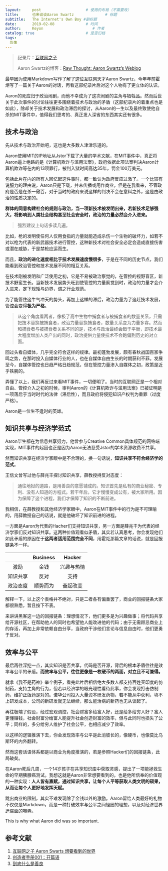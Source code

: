 ```yaml
---
layout:     post                    # 使用的布局（不需要改）
title:      也来谈谈Aaron Swartz              # 标题 
subtitle:   The Internet's Own Boy #副标题
date:       2019-02-08              # 时间
author:     Keyon                      # 作者
catalog: true                       # 是否归档
tags:
  影像
---
```


> 纪录片：[互联网之子](https://c.open.163.com/mob/video.htm?plid=MB0JQB7H7&mid=MB1EF3EOM#share-mob)
> 
> Aaron Swartz的博客：[Raw Thought: Aaron Swartz’s Weblog](http://www.aaronsw.com/weblog/)

最早因为使用Markdown写作了解了这位互联网天才Aaron Swartz，今年年前霍炬写了一篇关于Aaron的对话，再看这部纪录片后对这个人物有了更立体的认识。

Aaron的死应归于政治闹剧，而他不幸成为了这次闹剧的主角与牺牲品。然而后世关于此次事件的讨论往往更多围绕着技术与政治的矛盾（这部纪录片的着重点也是如此），除却关于技术发展和政治滞后的探讨，从Aaron的一生以及最终致使他自杀的MIT事件中，值得我们思考的、真正发人深省的东西其实还有很多。

## 技术与政治
先从技术与政治开始吧，这也是大多数人津津乐道的。

Aaron使用MIT的IP地址从Jstor下载了大量的学术文献，在MIT事件中，真正将Aaron逼上绝路的是《计算机欺诈与滥用法案》，政府依据此项法案判决Aaron计算机欺诈等在内的13项罪行，被判入狱时间高达35年，罚金100万美元。

包括此片在内的所有人回忆起这件事时，都一致认为政府反应过激了。一个比较有说服力的理由说，Aaron只是下载，并未传播或用作商业。但是在我看来，不管政府是否是在杀一儆百，对于当时的政府来说这样的判决不会在意料之外，这是由政治的性质决定的。

**群体的同意构建社会的规则与政治，当一项新技术被发明出来，若新技术足够强大，将影响到人类社会结构甚至社会安全时，政治的力量必然会介入进来。**

> 强烈建议上句话多读几遍。

比如，枪的发明使任何人仅用食指的力量就能造成杀伤一个生物的破坏力，如若不对以枪为代表的新武器技术进行管控，这种新技术对社会安全必定会造成直接伤害或潜在威胁，于是禁枪应运而生。

而且，**政治的进化速度相比于技术发展速度慢很多**，于是在不同的历史节点，我们能看到政治管控和技术发展不同的相互关系。

在技术刚被发明和广泛使用之初，它是不易被政治察觉的，在管控的视野盲区，新技术野蛮生长。当新技术发展势头旺到使管控的力量察觉到时，政治的力量才会介入进来，定下规矩与边界，谓之行业规范。

为了能管住这牛气冲天的势头，再加上这样的滞后，政治力量为了追赶技术发展，管控会变得**极为严格**。

> 从这个角度看两者，像极了高中生物中捕食者与被捕食者的数量关系，只需把技术替换被捕食者，政治力量替换捕食者，数量关系变为力量多寡。然而和捕食者与被捕食者关系不同的是，技术与政治最终会趋于平衡，即技术最大程度增加人类产出的同时，政治提供力量使技术不会跑偏到历史的对立面。

回过头看自媒体，几乎完全符合这样的规律。最初蓬勃发展，颇有春秋战国百家争鸣之势，在那时投入自媒体行业的人，也在自媒体自由生长的时期获利不菲。发展至今，自媒体管控也日趋严格日趋规范，但在管控力量渗入自媒体之初，政策是近乎铁腕的。

弄懂了以上，我们再反过来看MIT事件，一切便明了。当时的互联网正是一个相对自由、管控介入之初的时候，审判Aaron的《计算机欺诈与滥用法案》已被证明是一项落后于当时时代的法律（滞后性），而且政府将侵犯知识产权判为重罪（过度严格）。

Aaron是一位生不逢时的英雄。

## 知识共享与经济学范式
Aaron毕生都在为信息共享努力，他曾参与Creative Common具体规范的网络端实现，MIT事件的起因也正是因为Aaron无法忍受Jstor的学术资源收费不共享。

然而知识共享在经济学家眼中是不合理的，换一句话说，**知识共享不符合经济学的范式**。

王信文曾写过他与薛兆丰探讨知识共享，薛教授持反对态度：

> 通往地狱的道路，是用善良的意愿铺成的。知识首先是私有的商业秘密、专利、没有人知道的方程式。若干年后，它才慢慢变成公有，被大家所用。因为保障了这个进程，我们才保障了知识的不断前进。

我相信，在薛教授和其他经济学家眼中，Aaron在MIT事件中的行为是不可理喻的，用薛教授自己的话说，就是他破坏了知识前进的进程。

一方面是Aaron为代表的Hacher们支持知识共享，另一方面是薛兆丰为代表的经济学家们反对知识共享。这两种价值观看似矛盾，其实若认真思考，你会发现他们如此矛盾的原因在于**这两者适用范围完全不同**，用霍炬那篇文章的话说，就是回报链条不一样。

|   | Business | Hacker |
|:-------------:|:---------------:|:-------------:|
| 激励 | 金钱 | 兴趣与热情 |
| 知识共享 | 反对 | 支持 |
| 政治态度 | 顺势而为 | 奋起改变 |

解释一下，以上这个表格并不绝对，只是二者各有偏重罢了，商业的回报链条大家都很熟悉，暂且按下不表。

来讲讲黑客这一边的回报链条：理想情况下，他们更多是为兴趣做事；将代码共享给开源社区，在帮助他人的同时也希望他人能改进他的代码；由于无需顾忌商业上的存活，再加上非常依赖自由分享，当政府干涉他们言论与信息自由时，他们更勇于反对。

## 效率与公平
最后再往深挖一点，其实知识是否共享，代码是否开源，背后的根本矛盾往往是效率与公平的矛盾。**而效率与公平，往往更像是一枚硬币的两面，对立且不可兼得。**

就拿《我不是药神》举个例子，看完此片后相信绝大多数人都支持百姓买印度的仿制药，支持主角的行为，但若以经济学的眼光理性看待此事，你会发现打击仿制药，维护正版药是对的。诺华公司投入大量资本研发药物，若不能从中获利，填不上研发成本，公司的新研发就无法继续，那么能治病的新药也无从谈起了。

再往极端了假设，经过宏观调控，社会财富多给富人好，还是给多给穷人好？富人更懂赚钱，社会财富分给富人能提升社会创造财富的效率，但与此同时也损失了公平；同样的，多分给穷人维护了社会公平，也相应减少了效率。

以这样的逻辑推演下去，你会发现效率与公平是此消彼长的，像硬币，也像莫比乌斯环的内外翻转。

然而这套话语体系都是以商业为角度推演的，若是参照Hacker们的回报链条，此局破矣。

在Aaron死后几周，一个14岁孩子在共享知识库中获取灵感，提出了一项能拯救生命的早期胰腺癌测试。我想这就是Aaron非常想要看到的，也是他所信奉的价值观的一种实现：**人人皆有禀赋，通过知识共享，让每个人平等获取人类文明的硕果，从而让每个人更好地发挥天赋。**

跳出商业的限制，其实不难发现除了金钱以外的激励。Aaron留给人类最好的礼物不仅仅是Markdown，而是一种打破效率与公平之间怪圈的理想，以及对经济世界迂腐面的嘲弄。

This is  why what Aaron did was so important.

## 参考文献
1. [互联网之子 Aaron Swarts 想要看到的世界](https://mp.weixin.qq.com/s/mefX9WyX_gOSO5leFj6X5w)
2. [创造者手册001：开篇语](https://mp.weixin.qq.com/s/BgfbEzNSjp3bG5foy38KTA)
3. [到底什么是善良](https://mp.weixin.qq.com/s/N0fSeG-hufQ8c_i0BrttZg)